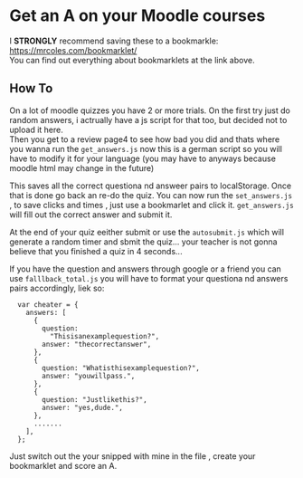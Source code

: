# Get an A on your Moodle courses

I **STRONGLY** recommend saving these to a bookmarkle: https://mrcoles.com/bookmarklet/ <br>
You can find out everything about bookmarklets at the link above.

## How To
On a lot of moodle quizzes you have 2 or more trials. On the first try just do random answers, i actrually have a js script for that too, but decided not to upload it here. <br>
Then you get to a review page4 to see how bad you did and thats where you wanna run the ```get_answers.js``` now this is a german script so you will have to modify it for your language (you may have to anyways because moodle html may change in the future)

This saves all the correct questiona nd answeer pairs to localStorage. Once that is done go back an re-do the quiz. You can now run the ```set_answers.js``` , to save clicks and times , just use a bookmarlet and click it. ```get_answers.js``` will fill out the correct answer and submit it.

At the end of your quiz eeither submit or use the ```autosubmit.js``` which will generate a random timer and sbmit the quiz... your teacher is not gonna believe that you finished a quiz in 4 seconds...

If you have the question and answers through google or a friend you can use ```falllback_total.js``` you will have to format your questiona nd answers pairs accordingly, liek so: 
```
  var cheater = {
    answers: [
      {
        question:
          "Thisisanexamplequestion?",
        answer: "thecorrectanswer",
      },
      {
        question: "Whatisthisexamplequestion?",
        answer: "youwillpass.",
      },
      {
        question: "Justlikethis?",
        answer: "yes,dude.",
      },
      .......
    ],
  };
```
Just switch out the your snipped with mine in the file , create your bookmarklet and score an A.

